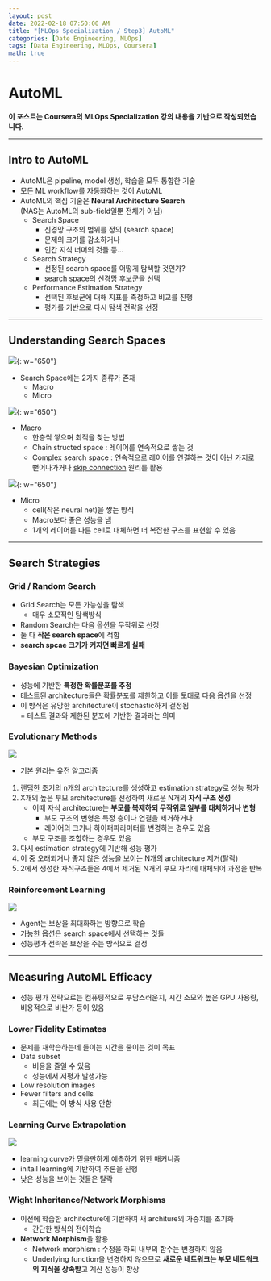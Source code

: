 ```yaml
---
layout: post
date: 2022-02-18 07:50:00 AM
title: "[MLOps Specialization / Step3] AutoML"
categories: [Date Engineering, MLOps]
tags: [Data Engineering, MLOps, Coursera]
math: true
---
```


# AutoML

**이 포스트는 Coursera의 MLOps Specialization 강의 내용을 기반으로 작성되었습니다.**

---

## Intro to AutoML

- AutoML은 pipeline, model 생성, 학습을 모두 통합한 기술
- 모든 ML workflow를 자동화하는 것이 AutoML
- AutoML의 핵심 기술은 **Neural Architecture Search**  
  (NAS는 AutoML의 sub-field일뿐 전체가 아님)
  - Search Space
    - 신경망 구조의 범위를 정의 (search space)
    - 문제의 크기를 감소하거나
    - 인간 지식 너머의 것들 등...
  - Search Strategy
    - 선정된 search space를 어떻게 탐색할 것인가?
    - search space의 신경망 후보군을 선택
  - Performance Estimation Strategy
    - 선택된 후보군에 대해 지표를 측정하고 비교를 진행
    - 평가를 기반으로 다시 탐색 전략을 선정

---

## Understanding Search Spaces

![](/image/DataEngineering/MLOps/chapter3/search_space.png){: w="650"}

- Search Space에는 2가지 종류가 존재
  - Macro
  - Micro

![](/image/DataEngineering/MLOps/chapter3/macro.png){: w="650"}

- Macro
    - 한층씩 쌓으며 최적을 찾는 방법
    - Chain structed space : 레이어를 연속적으로 쌓는 것
    - Complex search space : 연속적으로 레이어를 연결하는 것이 아닌 가지로 뻗어나가거나 [skip connection](https://lswook.tistory.com/105) 원리를 활용

![](/image/DataEngineering/MLOps/chapter3/micro.png){: w="650"}

- Micro
  - cell(작은 neural net)을 쌓는 방식
  - Macro보다 좋은 성능을 냄
  - 1개의 레이어를 다른 cell로 대체하면 더 복잡한 구조를 표현할 수 있음

---

## Search Strategies

### Grid / Random Search

- Grid Search는 모든 가능성을 탐색
  - 매우 소모적인 탐색방식
- Random Search는 다음 옵션을 무작위로 선정
- 둘 다 **작은 search space**에 적합
- **search spcae 크기가 커지면 빠르게 실패**

### Bayesian Optimization

- 성능에 기반한 **특정한 확률분포를 추정**
- 테스트된 architecture들은 확률분포를 제한하고 이를 토대로 다음 옵션을 선정
- 이 방식은 유망한 architecture이 stochastic하게 결정됨  
  = 테스트 결과와 제한된 분포에 기반한 결과라는 의미

### Evolutionary Methods

![](/image/DataEngineering/MLOps/chapter3/evolutionary.png)

- 기본 원리는 유전 알고리즘

1. 랜덤한 초기의 n개의 architecture를 생성하고 estimation strategy로 성능 평가
2. X개의 높은 부모 architecture를 선정하여 새로운 N개의 **자식 구조 생성**
   - 이때 자식 architecture는 **부모를 복제하되 무작위로 일부를 대체하거나 변형**
     - 부모 구조의 변형은 특정 층이나 연결을 제거하거나
     - 레이어의 크기나 하이퍼파라미터를 변경하는 경우도 있음
   - 부모 구조를 조합하는 경우도 있음
3. 다시 estimation strategy에 기반해 성능 평가
4. 이 중 오래되거나 좋지 않은 성능을 보이는 N개의 architecture 제거(탈락)
5. 2에서 생성한 자식구조들은 4에서 제거된 N개의 부모 자리에 대체되어 과정을 반복

### Reinforcement Learning

![](/image/DataEngineering/MLOps/chapter3/rl.png)

- Agent는 보상을 최대화하는 방향으로 학습
- 가능한 옵션은 search space에서 선택하는 것들
- 성능평가 전략은 보상을 주는 방식으로 결정

---

## Measuring AutoML Efficacy

- 성능 평가 전략으로는 컴퓨팅적으로 부담스러운지, 시간 소모와 높은 GPU 사용량, 비용적으로 비싼가 등이 있음

### Lower Fidelity Estimates

- 문제를 재학습하는데 들이는 시간을 줄이는 것이 목표
- Data subset
  - 비용을 줄일 수 있음
  - 성능에서 저평가 발생가능
- Low resolution images
- Fewer filters and cells
  - 최근에는 이 방식 사용 안함

### Learning Curve Extrapolation

![](/image/DataEngineering/MLOps/chapter3/lce.png)

- learning curve가 믿을만하게 예측하기 위한 매커니즘
- initail learning에 기반하여 추론을 진행
- 낮은 성능을 보이는 것들은 탈락

### Wight Inheritance/Network Morphisms

- 이전에 학습한 architecture에 기반하여 새 architure의 가중치를 초기화
  - 간단한 방식의 전이학습
- **Network Morphism**을 활용
  - Network morphism : 수정을 하되 내부의 함수는 변경하지 않음
  - Underlying function을 변경하지 않으므로 **새로운 네트워크는 부모 네트워크의 지식을 상속받**고 계산 성능이 향상

